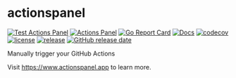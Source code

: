 # actionspanel
[![Test Actions Panel](https://github.com/phunki/actionspanel/workflows/Test%20Actions%20Panel/badge.svg)](https://github.com/phunki/actionspanel/actions?query=workflow%3A%22Release+Actions+Panel%22)
[![Actions Panel](https://img.shields.io/badge/actionspanel-enabled-brightgreen)](https://www.actionspanel.app/app/phunki/actionspanel)
[![Go Report Card](https://goreportcard.com/badge/github.com/phunki/actionspanel)](https://goreportcard.com/report/github.com/phunki/actionspanel)
[![Docs](https://godoc.org/github.com/phunki/actionspanel?status.svg)](https://pkg.go.dev/github.com/phunki/actionspanel?tab=doc)
[![codecov](https://codecov.io/gh/phunki/actionspanel/branch/master/graph/badge.svg)](https://codecov.io/gh/phunki/actionspanel)
[![license](https://img.shields.io/github/license/phunki/actionspanel.svg)](https://github.com/phunki/actionspanel/blob/master/LICENSE)
[![release](https://img.shields.io/github/release/phunki/actionspanel.svg)](https://github.com/phunki/actionspanel/releases/latest)
[![GitHub release date](https://img.shields.io/github/release-date/phunki/actionspanel.svg)](https://github.com/phunki/actionspanel/releases)

Manually trigger your GitHub Actions

Visit https://www.actionspanel.app to learn more.
